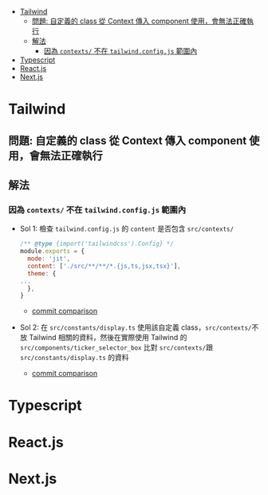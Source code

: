 - [Tailwind](#tailwind)
  - [問題: 自定義的 class 從 Context 傳入 component 使用，會無法正確執行](#問題-自定義的-class-從-context-傳入-component-使用會無法正確執行)
  - [解法](#解法)
    - [因為 `contexts/` 不在 `tailwind.config.js` 範圍內](#因為-contexts-不在-tailwindconfigjs-範圍內)
- [Typescript](#typescript)
- [React.js](#reactjs)
- [Next.js](#nextjs)

# Tailwind

## 問題: 自定義的 class 從 Context 傳入 component 使用，會無法正確執行

## 解法

### 因為 `contexts/` 不在 `tailwind.config.js` 範圍內

- Sol 1: 檢查 `tailwind.config.js` 的 `content` 是否包含 `src/contexts/`

  ```jsx
  /** @type {import('tailwindcss').Config} */
  module.exports = {
    mode: 'jit',
    content: ['./src/**/**/*.{js,ts,jsx,tsx}'],
    theme: {
  ...
  	},
  }
  ```

  - [commit comparison](https://github.com/CAFECA-IO/TideBit-DeFi/compare/b6d5f2f939411b23339eae77637f0c47565129a7...ac9961c9187325176cf4d7d8d4b3c74147d3595e)

- Sol 2: 在 `src/constants/display.ts` 使用該自定義 class，`src/contexts/`不放 Tailwind 相關的資料，然後在實際使用 Tailwind 的 `src/components/ticker_selector_box` 比對 `src/contexts/`跟 `src/constants/display.ts` 的資料
  - [commit comparison](https://github.com/CAFECA-IO/TideBit-DeFi/compare/ac9961c9187325176cf4d7d8d4b3c74147d3595e...ffda25503ae558913f7d278d477aea4b14480aaf)

# Typescript

# React.js

# Next.js
